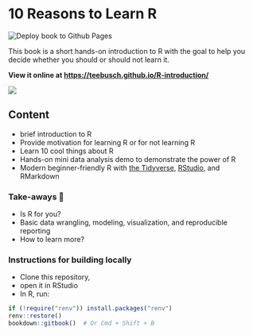 # 10 Reasons to Learn R

![Deploy book to Github
Pages](https://github.com/Teebusch/R-introduction/actions/workflows/deploy_bookdown.yml/badge.svg)

This book is a short hands-on introduction to R with the goal to help you decide whether
you should or should not learn it.

**View it online at <https://teebusch.github.io/R-introduction/>**

![](https://i.imgur.com/QThpLod.png)

## Content

-   brief introduction to R
-   Provide motivation for learning R or for not learning R
-   Learn 10 cool things about R
-   Hands-on mini data analysis demo to demonstrate the power of R
-   Modern beginner-friendly R with [the Tidyverse](https://www.tidyverse.org/),
    [RStudio](https://www.rstudio.com/products/rstudio/download/), and RMarkdown

### Take-aways :takeout_box:

-   Is R for you?
-   Basic data wrangling, modeling, visualization, and reproducible reporting
-   How to learn more?

### Instructions for building locally

-  Clone this repository, 
-  open it in RStudio
-  In R, run:

```r
if (!require("renv")) install.packages("renv")
renv::restore()
bookdown::gitbook()  # Or Cmd + Shift + B
```
